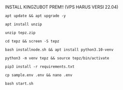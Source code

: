 INSTALL KINGZUBOT PREM!!
(VPS HARUS VERSI 22.04)

 ``` apt update && apt upgrade -y ```

``` apt install unzip ```

 ``` unzip tepz.zip ```

 ``` cd tepz && screen -S tepz ```

 ``` bash installnode.sh && apt install python3.10-venv ```

 ``` python3 -m venv tepz && source tepz/bin/activate ```

 ``` pip3 install -r requirements.txt ```

 ``` cp sample.env .env && nano .env ```

``` bash start.sh ```

